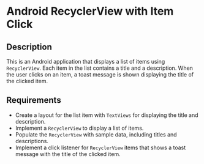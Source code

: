# Android RecyclerView with Item Click

## Description

This is an Android application that displays a list of items using `RecyclerView`. Each item in the list contains a title and a description. When the user clicks on an item, a toast message is shown displaying the title of the clicked item.

## Requirements

- Create a layout for the list item with `TextViews` for displaying the title and description.
- Implement a `RecyclerView` to display a list of items.
- Populate the `RecyclerView` with sample data, including titles and descriptions.
- Implement a click listener for `RecyclerView` items that shows a toast message with the title of the clicked item.

